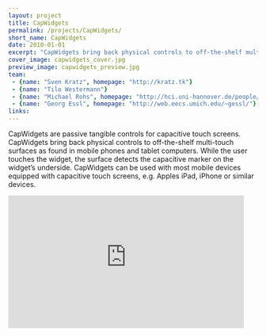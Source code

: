 ```yaml
---
layout: project
title: CapWidgets
permalink: /projects/CapWidgets/
short_name: CapWidgets
date: 2010-01-01
excerpt: "CapWidgets bring back physical controls to off-the-shelf multi-touch surfaces as found in mobile phones and tablet computers. While the user touches the widget, the surface detects the capacitive marker on the widget's underside. CapWidgets can be used with most mobile devices equipped with capacitive touch screens, e.g. Apples iPad, iPhone or similar devices."
cover_image: capwidgets_cover.jpg
preview_image: capwidgets_preview.jpg
team: 
 - {name: "Sven Kratz", homepage: "http://kratz.tk"}
 - {name: "Tilo Westermann"}
 - {name: "Michael Rohs", homepage: "http://hci.uni-hannover.de/people/michael"}
 - {name: "Georg Essl", homepage: "http://web.eecs.umich.edu/~gessl/"}
links: 
---
```


CapWidgets are passive tangible controls for capacitive touch screens. CapWidgets bring back physical controls to off-the-shelf multi-touch surfaces as found in mobile phones and tablet computers. While the user touches the widget, the surface detects the capacitive marker on the widget’s underside. CapWidgets can be used with most mobile devices equipped with capacitive touch screens, e.g. Apples iPad, iPhone or similar devices.

<iframe class="youtube-player" width="476" height="268" src="https://www.youtube-nocookie.com/embed/jPF3APXzyX4?rel=0" frameborder="0" allowfullscreen></iframe>